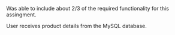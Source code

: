 Was able to include about 2/3 of the required functionality for this assingment.

User receives product details from the MySQL database.
